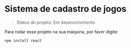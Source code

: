 <h1> Sistema de cadastro de jogos </h1>

> Status do projeto: Em desenvolvimento 

Para rodar esse projeto na sua máquina, por favor digite:

 ```
npm install react
```
